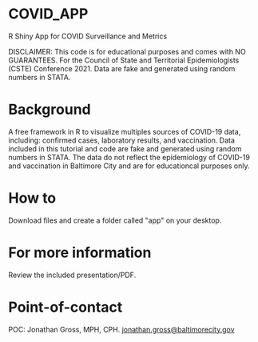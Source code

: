 # COVID_APP
R Shiny App for COVID Surveillance and Metrics

DISCLAIMER: This code is for educational purposes and comes with NO GUARANTEES. For the Council of State and Territorial Epidemiologists (CSTE) Conference 2021. Data are fake and generated using random numbers in STATA. 

# Background
A free framework in R to visualize multiples sources of COVID-19 data, including: confirmed cases, laboratory results, and vaccination.  Data included in this tutorial and code are fake and generated using random numbers in STATA. The data do not reflect the epidemiology of COVID-19 and vaccination in Baltimore City and are for educationcal purposes only.

# How to
Download files and create a folder called "app" on your desktop.

# For more information
Review the included presentation/PDF.

# Point-of-contact
POC: Jonathan Gross, MPH, CPH. jonathan.gross@baltimorecity.gov
